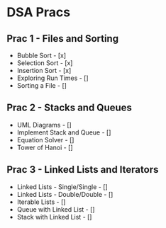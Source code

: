 # DSA Pracs

## Prac 1 - Files and Sorting

* Bubble Sort - [x]
* Selection Sort - [x]
* Insertion Sort - [x]
* Exploring Run Times - []
* Sorting a File - []

## Prac 2 - Stacks and Queues

* UML Diagrams - []
* Implement Stack and Queue - []
* Equation Solver - []
* Tower of Hanoi - []
    
## Prac 3 - Linked Lists and Iterators

* Linked Lists - Single/Single - []
* Linked Lists - Double/Double - []
* Iterable Lists - []
* Queue with Linked List - []
* Stack with Linked List - []